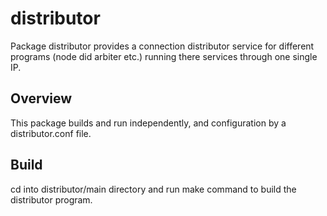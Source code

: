 distributor
===========

Package distributor provides a connection distributor service for
different programs (node did arbiter etc.) running there services
through one single IP.

## Overview

This package builds and run independently, and configuration by a
distributor.conf file.

## Build

cd into distributor/main directory and run make command to build the
distributor program.